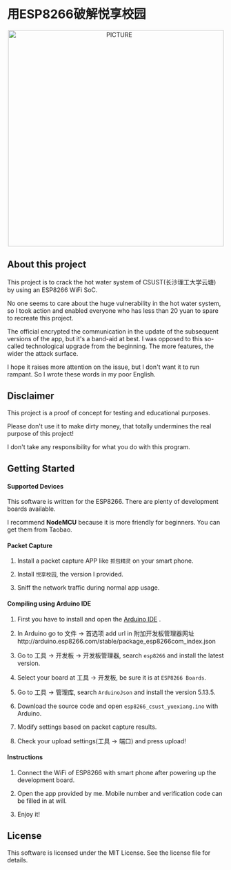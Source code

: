 # 用ESP8266破解悦享校园
<p align="center"><img alt="PICTURE" src="https://i.loli.net/2019/12/28/eSGROt32XV7jciF.png" width="500"></p>

## About this project

This project is to crack the hot water system of CSUST(长沙理工大学云塘) by using an ESP8266 WiFi SoC.

No one seems to care about the huge vulnerability in the hot water system, so I took action and enabled everyone who has less than 20 yuan to spare to recreate this project.

The official encrypted the communication in the update of the subsequent versions of the app, but it's a band-aid at best. I was opposed to this so-called technological upgrade from the beginning. The more features, the wider the attack surface.

I hope it raises more attention on the issue, but I don't want it to run rampant. So I wrote these words in my poor English.

## Disclaimer
This project is a proof of concept for testing and educational purposes.

Please don't use it to make dirty money, that totally undermines the real purpose of this project!

I don't take any responsibility for what you do with this program.

## Getting Started
#### Supported Devices
This software is written for the ESP8266. There are plenty of development boards available.

I recommend **NodeMCU** because it is more friendly for beginners. You can get them from Taobao.

#### Packet Capture
1. Install a packet capture APP like `抓包精灵` on your smart phone.

2. Install `悦享校园`, the version I provided.

3. Sniff the network traffic during normal app usage.


#### Compiling using Arduino IDE
1. First you have to install and open the [Arduino IDE](https://www.arduino.cc/en/Main/Software?setlang=cn) .

2. In Arduino go to 文件 -> 首选项 add url in 附加开发板管理器网址http://arduino.esp8266.com/stable/package_esp8266com_index.json

3. Go to 工具 -> 开发板 -> 开发板管理器, search `esp8266` and install the latest version.

4. Select your board at 工具 -> 开发板, be sure it is at `ESP8266 Boards`.

5. Go to 工具 -> 管理库, search `ArduinoJson` and install the version 5.13.5.

6. Download the source code and open `esp8266_csust_yuexiang.ino` with Arduino.

7. Modify settings based on packet capture results.

8. Check your upload settings(工具 -> 端口) and press upload!

#### Instructions
1. Connect the WiFi of ESP8266 with smart phone after powering up the development board.

2. Open the app provided by me. Mobile number and verification code can be filled in at will.

3. Enjoy it!

## License
This software is licensed under the MIT License. See the license file for details.
